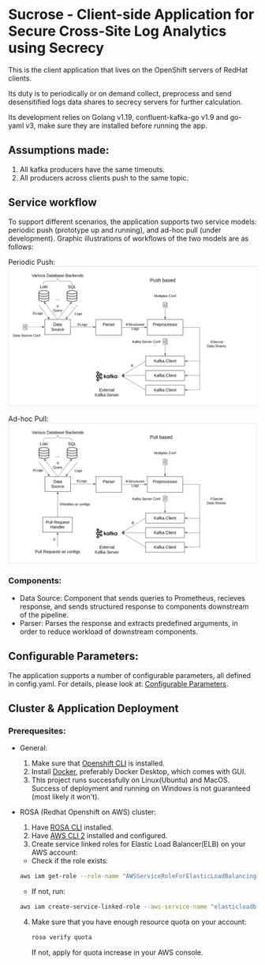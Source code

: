 # Sucrose - Client-side Application for Secure Cross-Site Log Analytics using Secrecy

This is the client application that lives on the OpenShift servers of RedHat clients.

Its duty is to periodically or on demand collect, preprocess and send desensitified logs data shares to secrecy servers for further calculation.

Its development relies on Golang v1.19, confluent-kafka-go v1.9 and go-yaml v3, make sure they are installed before running the app.

## Assumptions made:
1. All kafka producers have the same timeouts.
2. All producers across clients push to the same topic.

## Service workflow
To support different scenarios, the application supports two service models: periodic push
(prototype up and running), and ad-hoc pull (under development). Graphic illustrations of workflows
of the two models are as follows: 

Periodic Push:
![image](pictures/push.png)

Ad-hoc Pull:
![image](pictures/pull.png)

### Components:
- Data Source: Component that sends queries to Prometheus, recieves response, and sends structured response to components downstream of the pipeline.
- Parser: Parses the response and extracts predefined arguments, in order to reduce workload of downstream components.


## Configurable Parameters:
The application supports a number of configurable parameters, all defined in config.yaml. For 
details, please look at: [Configurable Parameters](docs/config_param.md).

## Cluster & Application Deployment
### Prerequesites:
- General: 
  
  1. Make sure that [Openshift CLI](https://docs.openshift.com/container-platform/4.8/cli_reference/openshift_cli/getting-started-cli.html) is installed.
  2. Install [Docker](https://www.docker.com/), preferably Docker Desktop, which comes with GUI.
  3. This project runs successfully on Linux(Ubuntu) and MacOS. Success of deployment and running on Windows is not guaranteed (most likely it won't).
- ROSA (Redhat Openshift on AWS) cluster:
  
  1. Have [ROSA CLI](https://docs.openshift.com/rosa/rosa_cli/rosa-get-started-cli.html) installed.
  2. Have [AWS CLI 2](https://docs.aws.amazon.com/cli/latest/userguide/getting-started-install.html) installed and configured.
  3. Create service linked roles for Elastic Load Balancer(ELB) on your AWS account:
    - Check if the role exists:
     ```Bash
     aws iam get-role --role-name "AWSServiceRoleForElasticLoadBalancing"
     ```
    - If not, run:
     ```Bash
     aws iam create-service-linked-role --aws-service-name "elasticloadbalancing.amazonaws.com"
     ```
  4. Make sure that you have enough resource quota on your account: 
     ```Bash
     rosa verify quota
     ```
     If not, apply for quota increase in your AWS console.
